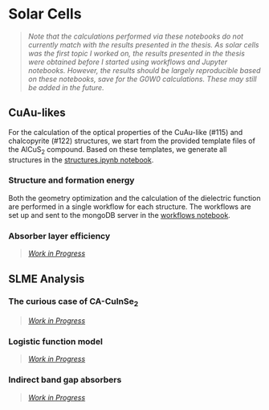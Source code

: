 # Solar Cells

> _Note that the calculations performed via these notebooks do not currently match with the results presented in the thesis. As solar cells was the first topic I worked on, the results presented in the thesis were obtained before I started using workflows and Jupyter notebooks. However, the results should be largely reproducible based on these notebooks, save for the G0W0 calculations. These may still be added in the future._

## CuAu-likes

For the calculation of the optical properties of the CuAu-like (#115) and chalcopyrite (#122) structures, we start from the provided template files of the AlCuS$_2$ compound. Based on these templates, we generate all structures in the [structures.ipynb notebook](./structures.ipynb).

### Structure and formation energy

Both the geometry optimization and the calculation of the dielectric function are performed in a single workflow for each structure. The workflows are set up and sent to the mongoDB server in the [workflows notebook](workflows.ipynb).

### Absorber layer efficiency

> [_Work in Progress_](../../figures/moss_fire.gif)

## SLME Analysis

### The curious case of CA-CuInSe$_2$

> [_Work in Progress_](../../figures/moss_fire.gif)

### Logistic function model

> [_Work in Progress_](../../figures/moss_fire.gif)

### Indirect band gap absorbers

> [_Work in Progress_](../../figures/moss_fire.gif)
